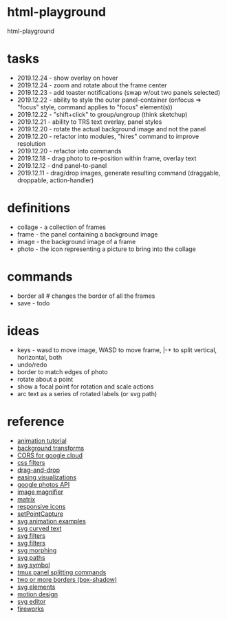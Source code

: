 # html-playground

html-playground

# tasks

- 2019.12.24 - show overlay on hover
- 2019.12.24 - zoom and rotate about the frame center
- 2019.12.23 - add toaster notifications (swap w/out two panels selected)
- 2019.12.22 - ability to style the outer panel-container (onfocus => "focus" style, command applies to "focus" element(s))
- 2019.12.22 - "shift+click" to group/ungroup (think sketchup)
- 2019.12.21 - ability to TRS text overlay, panel styles
- 2019.12.20 - rotate the actual background image and not the panel
- 2019.12.20 - refactor into modules, "hires" command to improve resolution
- 2019.12.20 - refactor into commands
- 2019.12.18 - drag photo to re-position within frame, overlay text
- 2019.12.12 - dnd panel-to-panel
- 2019.12.11 - drag/drop images, generate resulting command (draggable, droppable, action-handler)

# definitions

- collage - a collection of frames
- frame - the panel containing a background image
- image - the background image of a frame
- photo - the icon representing a picture to bring into the collage

# commands

- border all # changes the border of all the frames
- save - todo

# ideas

- keys - wasd to move image, WASD to move frame, |-+ to split vertical, horizontal, both
- undo/redo
- border to match edges of photo
- rotate about a point
- show a focal point for rotation and scale actions
- arc text as a series of rotated labels (or svg path)

# reference

- [animation tutorial](http://www.spriteland.com/tutorials/animating-a-walk-cycle-in-inkscape-part-1.html)
- [background transforms](https://www.sitepoint.com/css3-transform-background-image/)
- [CORS for google cloud](https://dev.to/morinoko/debugging-google-cloud-storage-cors-errors-in-rails-6-action-text-direct-upload-of-images-2445)
- [css filters](https://una.im/CSSgram/)
- [drag-and-drop](https://tympanus.net/Development/DragDropInteractions/reveal.html)
- [easing visualizations](https://easings.net/en)
- [google photos API](https://developers.google.com/photos/library/reference/rest)
- [image magnifier](https://www.w3schools.com/howto/howto_js_image_magnifier_glass.asp)
- [matrix](https://www.quackit.com/css/functions/css_matrix_function.cfm)
- [responsive icons](http://responsiveicons.co.uk/)
- [setPointCapture](https://developer.mozilla.org/en-US/docs/Web/API/Element/setPointerCapture)
- [svg animation examples](https://www.hongkiat.com/blog/svg-animations/)
- [svg curved text](https://css-tricks.com/snippets/svg/curved-text-along-path/)
- [svg filters](https://developer.mozilla.org/en-US/docs/Web/SVG/Element/feGaussianBlur)
- [svg filters](https://tympanus.net/codrops/2019/01/15/svg-filters-101/)
- [svg morphing](https://greensock.com/morphSVG)
- [svg paths](https://developer.mozilla.org/en-US/docs/Web/SVG/Tutorial/Paths)
- [svg symbol](https://developer.mozilla.org/en-US/docs/Web/SVG/Element/symbol)
- [tmux panel splitting commands](https://www.hamvocke.com/blog/a-quick-and-easy-guide-to-tmux/)
- [two or more borders (box-shadow)](https://css-tricks.com/snippets/css/multiple-borders/)
- [svg elements](https://www.w3.org/TR/SVG/eltindex.html)
- [motion design](https://codepen.io/sdras/full/JbaGwg)
- [svg editor](https://ca0v.github.io/html-playground/playground/svg/svgeditor/index.html)
- [fireworks](https://ca0v.github.io/html-playground/playground/svg/svg-keywords.html)
